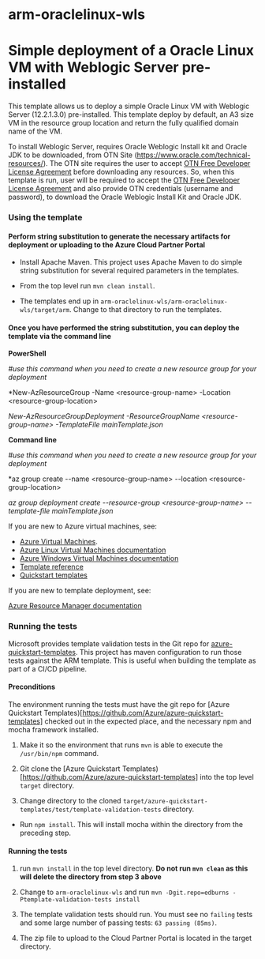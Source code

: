 # arm-oraclelinux-wls
# Simple deployment of a Oracle Linux VM with Weblogic Server pre-installed

This template allows us to deploy a simple Oracle Linux VM with Weblogic Server (12.2.1.3.0) pre-installed. 
This template deploy by default, an A3 size VM in the resource group location and return the fully qualified domain name of the VM.

To install Weblogic Server, requires Oracle Weblogic Install kit and Oracle JDK to be downloaded, from OTN Site (https://www.oracle.com/technical-resources/). The OTN site requires the user to accept <a href="https://www.oracle.com/downloads/licenses/standard-license.html">OTN Free Developer License Agreement</a> before downloading any resources. 
So, when this template is run, user will be required to accept the <a href="https://www.oracle.com/downloads/licenses/standard-license.html">OTN Free Developer License Agreement</a> and also provide OTN credentials (username and password), to download the Oracle Weblogic Install Kit and Oracle JDK.


<h3>Using the template</h3>

<h4>Perform string substitution to generate the necessary artifacts for deployment or uploading to the Azure Cloud Partner Portal</h4>

* Install Apache Maven.  This project uses Apache Maven to do simple
  string substitution for several required parameters in the templates.
  
* From the top level run `mvn clean install`.

* The templates end up in `arm-oraclelinux-wls/arm-oraclelinux-wls/target/arm`.  Change to that directory to run the templates.

<h4>Once you have performed the string substitution, you can deploy the template via the command line</h4>

**PowerShell** 

*#use this command when you need to create a new resource group for your deployment*

*New-AzResourceGroup -Name &lt;resource-group-name&gt; -Location &lt;resource-group-location&gt; 

*New-AzResourceGroupDeployment -ResourceGroupName &lt;resource-group-name&gt; -TemplateFile mainTemplate.json*

**Command line**

*#use this command when you need to create a new resource group for your deployment*

*az group create --name &lt;resource-group-name&gt; --location &lt;resource-group-location&gt;

*az group deployment create --resource-group &lt;resource-group-name&gt; --template-file mainTemplate.json*

If you are new to Azure virtual machines, see:

- [Azure Virtual Machines](https://azure.microsoft.com/services/virtual-machines/).
- [Azure Linux Virtual Machines documentation](https://docs.microsoft.com/azure/virtual-machines/linux/)
- [Azure Windows Virtual Machines documentation](https://docs.microsoft.com/azure/virtual-machines/windows/)
- [Template reference](https://docs.microsoft.com/azure/templates/microsoft.compute/allversions)
- [Quickstart templates](https://azure.microsoft.com/resources/templates/?resourceType=Microsoft.Compute&pageNumber=1&sort=Popular)

If you are new to template deployment, see:

[Azure Resource Manager documentation](https://docs.microsoft.com/azure/azure-resource-manager/)


<h3>Running the tests</h3>

Microsoft provides template validation tests in the Git repo for [azure-quickstart-templates](https://github.com/Azure/azure-quickstart-templates/tree/master/test/template-validation-tests).  This project has maven configuration to run those tests against the ARM template.  This is useful when building the template as part of a CI/CD pipeline.

<h4>Preconditions</h4>

The environment running the tests must have the git repo for 
[Azure Quickstart Templates)[https://github.com/Azure/azure-quickstart-templates] checked
out in the expected place, and the necessary npm and mocha framework installed.

1. Make it so the environment that runs `mvn` is able to execute the `/usr/bin/npm` command.

2. Git clone the [Azure Quickstart Templates)[https://github.com/Azure/azure-quickstart-templates] into the top level `target` directory.

3. Change directory to the cloned `target/azure-quickstart-templates/test/template-validation-tests` directory.

* Run `npm install`.  This will install mocha within the directory from
  the preceding step.

<h4>Running the tests</h4>

1. run `mvn install` in the top level directory.  **Do not run `mvn
   clean` as this will delete the directory from step 3 above**
   
2. Change to `arm-oraclelinux-wls` and run `mvn -Dgit.repo=edburns -Ptemplate-validation-tests install`

3. The template validation tests should run.  You must see no `failing`
   tests and some large number of passing tests: `63 passing (85ms)`.
   
4. The zip file to upload to the Cloud Partner Portal is located in the
   target directory.
